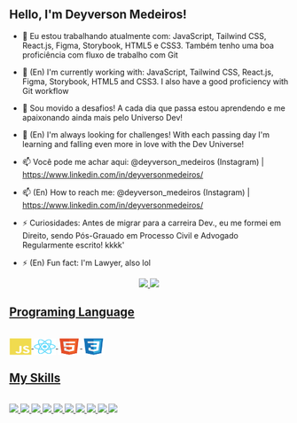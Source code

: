 ## Hello, I'm Deyverson Medeiros!

- 🔭 Eu estou trabalhando atualmente com: JavaScript, Tailwind CSS, React.js, Figma, Storybook, HTML5 e CSS3. Também tenho uma boa proficiência com fluxo de trabalho com Git
- 🔭 (En) I'm currently working with: JavaScript, Tailwind CSS, React.js, Figma, Storybook, HTML5 and CSS3. I also have a good proficiency with Git workflow

- 🌱 Sou movido a desafios! A cada dia que passa estou aprendendo e me apaixonando ainda mais pelo Universo Dev!
- 🌱 (En) I'm always looking for challenges! With each passing day I'm learning and falling even more in love with the Dev Universe!

- 📫 Você pode me achar aqui: @deyverson_medeiros (Instagram) | https://www.linkedin.com/in/deyversonmedeiros/
- 📫 (En) How to reach me: @deyverson_medeiros (Instagram) | https://www.linkedin.com/in/deyversonmedeiros/

- ⚡ Curiosidades: Antes de migrar para a carreira Dev., eu me formei em Direito, sendo Pós-Grauado em Processo Civil e Advogado Regularmente escrito! kkkk'
- ⚡ (En) Fun fact: I'm Lawyer, also lol

<div align="center">
  <a href="https://github.com/d3Yv3r">
  <img height="150em" src="https://github-readme-stats.vercel.app/api?username=d3Yv3r&show_icons=true&theme=merko&include_all_commits=true&count_private=true"/>
  <img height="150em" src="https://github-readme-stats.vercel.app/api/top-langs/?username=d3Yv3r&layout=compact&langs_count=7&theme=merko"/>
</div>

## Programing Language

<div style="display: inline_block"><br>
  <img align="center" alt="d3Yv3r-Js" height="30" width="40" src="https://raw.githubusercontent.com/devicons/devicon/master/icons/javascript/javascript-plain.svg">
  <img align="center" alt="d3Yv3r-React" height="30" width="40" src="https://raw.githubusercontent.com/devicons/devicon/master/icons/react/react-original.svg">
  <img align="center" alt="d3Yv3r-HTML" height="30" width="40" src="https://raw.githubusercontent.com/devicons/devicon/master/icons/html5/html5-original.svg">
  <img align="center" alt="d3Yv3r-CSS" height="30" width="40" src="https://raw.githubusercontent.com/devicons/devicon/master/icons/css3/css3-original.svg">
</div>
  
  ## My Skills
  <div style="display: inline_block"><br>
   <img src="https://img.shields.io/badge/HTML5-E34F26?style=for-the-badge&logo=html5&logoColor=white"/>
   <img src="https://img.shields.io/badge/CSS3-1572B6?style=for-the-badge&logo=css3&logoColor=white"/>
   <img src="https://img.shields.io/badge/JavaScript-F7DF1E?style=for-the-badge&logo=javascript&logoColor=black"/>
   <img src="https://img.shields.io/badge/React-20232A?style=for-the-badge&logo=react&logoColor=61DAFB"/>
   <img src="https://img.shields.io/badge/Sass-CC6699?style=for-the-badge&logo=sass&logoColor=white"/>
   <img src="https://img.shields.io/badge/Tailwind_CSS-38B2AC?style=for-the-badge&logo=tailwind-css&logoColor=white"/>
   <img src="https://img.shields.io/badge/Figma-F24E1E?style=for-the-badge&logo=figma&logoColor=white"/>
   <img src="https://img.shields.io/badge/Adobe%20Photoshop-31A8FF?style=for-the-badge&logo=Adobe%20Photoshop&logoColor=black"/>
   <img src="https://img.shields.io/badge/Microsoft-0078D4?style=for-the-badge&logo=microsoft&logoColor=white"/>
   <img src="https://img.shields.io/badge/Bootstrap-563D7C?style=for-the-badge&logo=bootstrap&logoColor=white"/>
  </div>
  
  
